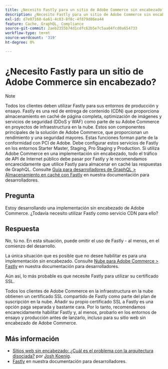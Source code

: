 ```yaml
---
title: ¿Necesito Fastly para un sitio de Adobe Commerce sin encabezado?
description: ¿Necesito Fastly para un sitio de Adobe Commerce sin encabezado?
exl-id: d7e07160-6a61-4c03-8f8c-4f879d86ea44
feature: Cache, GraphQL, Compliance
source-git-commit: 2aeb2355b74d1cdfc62b5e7c5aa04fcd0a654733
workflow-type: tm+mt
source-wordcount: '319'
ht-degree: 0%

---
```


# ¿Necesito Fastly para un sitio de Adobe Commerce sin encabezado?

>[!NOTE]
>
>Todos los clientes deben utilizar Fastly para sus entornos de producción y ensayo. Fastly es una red de entrega de contenido (CDN) que proporciona almacenamiento en caché de página completa, optimización de imágenes y servicios de seguridad (DDoS y WAF) como parte de su Adobe Commerce en proyectos de infraestructura en la nube. Estos son componentes principales de la solución de Adobe Commerce, que proporcionan un rendimiento y una seguridad mayores. Estas funciones forman parte de la conformidad con PCI de Adobe. Debe configurar estos servicios de Fastly en los entornos Starter Master, Staging, Pro Staging y Production. Si utiliza Adobe Commerce en una implementación sin encabezado, todo el tráfico de API de Internet público debe pasar por Fastly y le recomendamos encarecidamente que utilice Fastly para almacenar en caché las respuestas de GraphQL. Consulte [Guía para desarrolladores de GraphQL > Almacenamiento en caché con Fastly](https://developer.adobe.com/commerce/webapi/graphql/usage/caching/#caching-with-fastly) en nuestra documentación para desarrolladores.

## **Pregunta**

Estoy desarrollando una implementación sin encabezado de Adobe Commerce. ¿Todavía necesito utilizar Fastly como servicio CDN para ello?

## **Respuesta**

No, tú no. En esta situación, puede omitir el uso de Fastly - al menos, en el comienzo del desarrollo.

La única situación que es posible que no desee habilitar es para una implementación sin encabezado.
Consulte [Nube para Adobe Commerce > Fastly](https://experienceleague.adobe.com/es/docs/commerce-cloud-service/user-guide/cdn/fastly) en nuestra documentación para desarrolladores.

Aún así, lo más probable es que necesite Fastly para utilizar su certificado SSL.

Todos los clientes de Adobe Commerce en la infraestructura en la nube obtienen un certificado SSL compartido de Fastly como parte del plan de suscripción en la nube. Añadir su propio certificado SSL a Fastly es una opción paga separada y bastante cara. Por lo tanto, recomendamos encarecidamente habilitar Fastly y, al menos, probarlo en los entornos de ensayo y producción antes de lanzarlo, incluso para su sitio web sin encabezado de Adobe Commerce.

## Más información

* [Sitios web sin encabezado: ¿Cuál es el problema con la arquitectura disociada?](https://pantheon.io/blog/headless-websites-whats-big-deal-decoupled-architecture) por [Josh Koenig](https://pantheon.io/team/josh-koenig).
* [Fastly](https://experienceleague.adobe.com/es/docs/commerce-cloud-service/user-guide/cdn/fastly) en nuestra documentación para desarrolladores.
